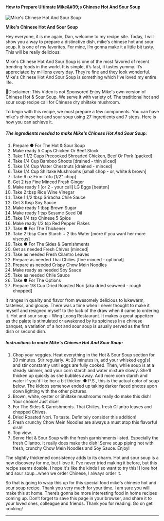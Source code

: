             

#### How to Prepare Ultimate Mike&amp;#39;s Chinese Hot And Sour Soup

![Mike's Chinese Hot And Sour Soup](https://img-global.cpcdn.com/recipes/41ba377aed0f57d3/751x532cq70/mikes-chinese-hot-and-sour-soup-recipe-main-photo.jpg)

**Mike's Chinese Hot And Sour Soup**

Hey everyone, it is me again, Dan, welcome to my recipe site. Today, I will show you a way to prepare a distinctive dish, mike's chinese hot and sour soup. It is one of my favorites. For mine, I’m gonna make it a little bit tasty. This will be really delicious.

Mike's Chinese Hot And Sour Soup is one of the most favored of recent trending foods in the world. It is simple, it’s fast, it tastes yummy. It’s appreciated by millions every day. They’re fine and they look wonderful. Mike's Chinese Hot And Sour Soup is something which I’ve loved my entire life.

📍Disclaimer: This Video is not Sponsored Enjoy Mike's own version of Chinese Hot & Sour Soup. We serve it with variety of. The traditional hot and sour soup recipe call for Chinese dry shiitake mushroom.

To begin with this recipe, we must prepare a few components. You can have mike's chinese hot and sour soup using 27 ingredients and 7 steps. Here is how you can achieve it.

##### The ingredients needed to make Mike's Chinese Hot And Sour Soup:

1.  Prepare ● For The Hot & Sour Soup
2.  Make ready 5 Cups Chicken Or Beef Stock
3.  Take 1 1/2 Cups Precooked Shreaded Chicken, Beef Or Pork \[packed\]
4.  Take 1/4 Cup Bamboo Shoots \[drained - thin sliced\]
5.  Take 1/4 Cup Water Chestnuts \[drained - minced\]
6.  Take 1/4 Cup Shiitake Mushrooms \[small chop - or, white & brown\]
7.  Take 6 oz Firm Tofu \[1/2" chop\]
8.  Get 2 tsp Fine Minced Fresh Ginger
9.  Make ready 1 \[or 2 - your call\] LG Eggs \[beaten\]
10.  Take 2 tbsp Rice Wine Vinegar
11.  Take 1 1/2 tbsp Sriracha Chile Sauce
12.  Get 3 tbsp Soy Sauce
13.  Make ready 1 tbsp Brown Sugar
14.  Make ready 1 tsp Sesame Seed Oil
15.  Take 1/4 tsp Chinese 5 Spice
16.  Make ready 1/2 tsp Red Pepper Flakes
17.  Take ● For The Thickener
18.  Take 2 tbsp Corn Starch + 2 tbs Water \[more if you want her more viscous\]
19.  Take ● For The Sides & Garnishments
20.  Get as needed Fresh Chives \[minced\]
21.  Take as needed Fresh Cilantro Leaves
22.  Prepare as needed Thai Chilies \[fine minced - optional\]
23.  Prepare as needed Crispy Chow Mein Noodles
24.  Make ready as needed Soy Sauce
25.  Take as needed Chile Sauce
26.  Take ● For The Options
27.  Prepare 1/8 Cup Dried Roasted Nori \[aka dried seaweed - rough chopped\]

It ranges in quality and flavor from awesomely delicious to lukewarm, tasteless, and gloopy. There was a time when I never thought to make it myself and resigned myself to the luck of the draw when it came to ordering it. Hot and sour soup - Wing Loong Restaurant. It makes a great appetizer as the palate is stimulated or awakened by its spiciness In a chinese banquet, a variation of a hot and sour soup is usually served as the first dish or second dish.

##### Instructions to make Mike's Chinese Hot And Sour Soup:

1.  Chop your veggies. Heat everything in the Hot & Sour Soup section for 20 minutes. Stir regularly. At 20 minutes in, add your whisked egg\[s\] and stir constantly until eggs are fully cooked. Then, while soup is at a steady simmer, add your corn starch and water mixture slowly. She'll thicken up quickly as she bubbles away. Add more corn starch and water if you'd like her a bit thicker. ● P.S., this is the actual color of soup below. The kiddos somehow ended up taking darker faced photos upon down lighting with the other pictures.
2.  Brown, white, oyster or Shiitake mushrooms really do make this dish! Your choice! Just dice!
3.  For The Sides & Garnishments. Thai Chilies, fresh Cilantro leaves and chopped Chives.
4.  Dried Roasted Nori. To taste. Definitely consider this addition!
5.  Fresh crunchy Chow Mein Noodles are always a must atop this flavorful dish!
6.  Top view.
7.  Serve Hot & Sour Soup with the fresh garnishments listed. Especially the fresh Cilantro. It really does make the dish! Serve soup piping hot with fresh, crunchy Chow Mein Noodles and Soy Sauce. Enjoy!

The slightly thickened consistency adds to its charm. Hot and sour soup is a new discovery for me, but I love it. I've never tried making it before, but this recipe seems doable. I hope it's like the kinds I so want to try this! I love hot and sour soup…when we order Chinese, I always order it.

So that is going to wrap this up for this special food mike's chinese hot and sour soup recipe. Thank you very much for your time. I am sure you will make this at home. There’s gonna be more interesting food in home recipes coming up. Don’t forget to save this page in your browser, and share it to your loved ones, colleague and friends. Thank you for reading. Go on get cooking!

* * *